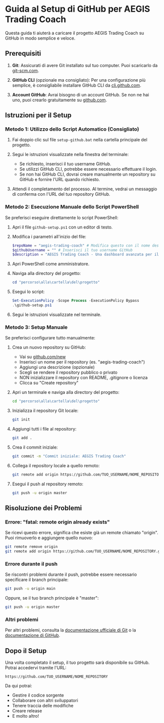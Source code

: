 # Guida al Setup di GitHub per AEGIS Trading Coach

Questa guida ti aiuterà a caricare il progetto AEGIS Trading Coach su GitHub in modo semplice e veloce.

## Prerequisiti

1. **Git**: Assicurati di avere Git installato sul tuo computer. Puoi scaricarlo da [git-scm.com](https://git-scm.com/downloads).

2. **GitHub CLI** (opzionale ma consigliato): Per una configurazione più semplice, è consigliabile installare GitHub CLI da [cli.github.com](https://cli.github.com/).

3. **Account GitHub**: Avrai bisogno di un account GitHub. Se non ne hai uno, puoi crearlo gratuitamente su [github.com](https://github.com/).

## Istruzioni per il Setup

### Metodo 1: Utilizzo dello Script Automatico (Consigliato)

1. Fai doppio clic sul file `setup-github.bat` nella cartella principale del progetto.

2. Segui le istruzioni visualizzate nella finestra del terminale:
   - Se richiesto, inserisci il tuo username GitHub.
   - Se utilizzi GitHub CLI, potrebbe essere necessario effettuare il login.
   - Se non hai GitHub CLI, dovrai creare manualmente un repository su GitHub e fornire l'URL quando richiesto.

3. Attendi il completamento del processo. Al termine, vedrai un messaggio di conferma con l'URL del tuo repository GitHub.

### Metodo 2: Esecuzione Manuale dello Script PowerShell

Se preferisci eseguire direttamente lo script PowerShell:

1. Apri il file `github-setup.ps1` con un editor di testo.

2. Modifica i parametri all'inizio del file:
   ```powershell
   $repoName = "aegis-trading-coach" # Modifica questo con il nome desiderato per il repository
   $githubUsername = "" # Inserisci il tuo username GitHub
   $description = "AEGIS Trading Coach - Una dashboard avanzata per il trading con coaching AI" # Descrizione del repository
   ```

3. Apri PowerShell come amministratore.

4. Naviga alla directory del progetto:
   ```powershell
   cd "percorso\alla\cartella\del\progetto"
   ```

5. Esegui lo script:
   ```powershell
   Set-ExecutionPolicy -Scope Process -ExecutionPolicy Bypass
   .\github-setup.ps1
   ```

6. Segui le istruzioni visualizzate nel terminale.

### Metodo 3: Setup Manuale

Se preferisci configurare tutto manualmente:

1. Crea un nuovo repository su GitHub:
   - Vai su [github.com/new](https://github.com/new)
   - Inserisci un nome per il repository (es. "aegis-trading-coach")
   - Aggiungi una descrizione (opzionale)
   - Scegli se rendere il repository pubblico o privato
   - NON inizializzare il repository con README, .gitignore o licenza
   - Clicca su "Create repository"

2. Apri un terminale e naviga alla directory del progetto:
   ```bash
   cd "percorso\alla\cartella\del\progetto"
   ```

3. Inizializza il repository Git locale:
   ```bash
   git init
   ```

4. Aggiungi tutti i file al repository:
   ```bash
   git add .
   ```

5. Crea il commit iniziale:
   ```bash
   git commit -m "Commit iniziale: AEGIS Trading Coach"
   ```

6. Collega il repository locale a quello remoto:
   ```bash
   git remote add origin https://github.com/TUO_USERNAME/NOME_REPOSITORY.git
   ```

7. Esegui il push al repository remoto:
   ```bash
   git push -u origin master
   ```

## Risoluzione dei Problemi

### Errore: "fatal: remote origin already exists"

Se ricevi questo errore, significa che esiste già un remote chiamato "origin". Puoi rimuoverlo e aggiungere quello nuovo:

```bash
git remote remove origin
git remote add origin https://github.com/TUO_USERNAME/NOME_REPOSITORY.git
```

### Errore durante il push

Se riscontri problemi durante il push, potrebbe essere necessario specificare il branch principale:

```bash
git push -u origin main
```

Oppure, se il tuo branch principale è "master":

```bash
git push -u origin master
```

### Altri problemi

Per altri problemi, consulta la [documentazione ufficiale di Git](https://git-scm.com/doc) o la [documentazione di GitHub](https://docs.github.com/).

## Dopo il Setup

Una volta completato il setup, il tuo progetto sarà disponibile su GitHub. Potrai accedervi tramite l'URL:

```
https://github.com/TUO_USERNAME/NOME_REPOSITORY
```

Da qui potrai:
- Gestire il codice sorgente
- Collaborare con altri sviluppatori
- Tenere traccia delle modifiche
- Creare release
- E molto altro!